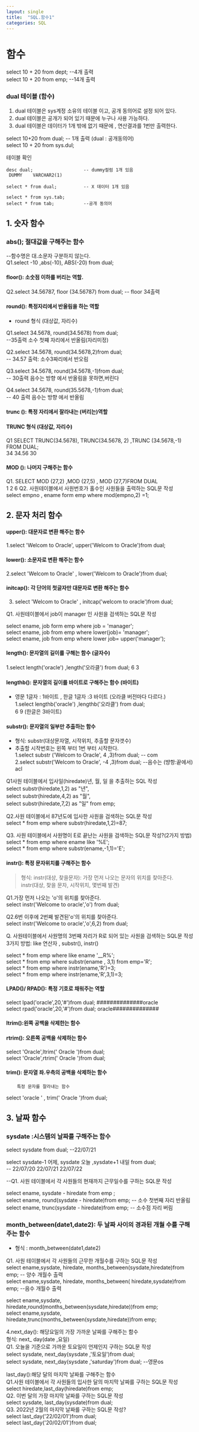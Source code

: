 ```yaml
---
layout: single
title:  "SQL.함수1"
categories: SQL
---
```


# 함수
select 10 + 20 from dept; --4개 출력  
select 10 + 20 from emp; --14개 출력  

### dual 테이블 (함수) 

1. dual 테이블은 sys계정 소유의 테이블 이고, 공개 동의어로 설정 되어 있다.   
2. dual 테이블은 공개가 되어 있기 때문에 누구나 사용 가능하다.   
3. dual 테이블은 데이터가 1개 밖에 없기 때문에 , 연산결과를 1번만 출력한다. 

select 10+20 from dual;  -- 1개 출력 (dual : 공개동의어)  
select 10 + 20 from sys.dul; 

테이블 확인   
``````````````````````````````
desc dual;                   -- dummy컬럼 1개 있음   
 DUMMY    VARCHAR2(1)    

select * from dual;          -- X 데이터 1개 있음     

select * from sys.tab;  
select * from tab;           --공개 동의어   
``````````````````````````````````````````
##  1. 숫자 함수   

### abs(); 절대값을 구해주는 함수       
--함수명은  대.소문자 구분하지 않는다.     
Q1.select -10 ,abs(-10), ABS(-20) from dual;    

####  floor(): 소숫점 이하를 버리는 역할.      
Q2.select 34.56787, floor (34.56787) from dual; -- floor 34출력     

#### round(): 특정자리에서 반올림을 하는 역할        
* round 형식 (대상값, 자리수)    
   
Q1.select 34.5678, round(34.5678) from dual;    
--35출력 소수 첫쨰 자리에서 반올림(자리미정)  

Q2.select 34.5678, round(34.5678,2)from dual;   
-- 34.57 출력: 소수3짜리에서 반오림     

Q3.select 34.5678, round(34.5678,-1)from dual;   
-- 30출력 음수는 방향 에서 반올림을 못하면,버린다
     
Q4.select 34.5678, round(35.5678,-1)from dual;   
-- 40 출력 음수는 방향 에서 반올림  
     
#### trunc (): 특정 자리에서 잘라내는 (버리는)역할        
#### TRUNC 형식 (대상값, 자리수)        
Q1 SELECT TRUNC(34.5678), TRUNC(34.5678, 2) ,TRUNC (34.5678,-1) FROM   DUAL;  
     34                   34.56              30
  
#### MOD (): 나머지 구해주는 함수   
Q1. SELECT MOD (27,2)  ,MOD  (27,5) , MOD (27,7)FROM DUAL  
     1                 2           6
Q2. 사원테이블에서 사원번호가 홀수인 사원들을 출력하는  SQL문 작성  
select  empno , ename form emp where mod(empno,2) =1;  

## 2. 문자 처리 함수

#### upper(): 대문자로 변환 해주는 함수
1.select 'Welcom to Oracle', upper('Welcom to Oracle')from dual;
#### lower(): 소문자로 변환 해주는 함수
2.select 'Welcom to Oracle' , lower('Welcom to Oracle')from dual;
#### initcap(): 각 단어의 첫글자만 대문자로 변환 해주는 함수
3. select 'Welcom to Oracle' , initcap('welcom to oracle')from dual;

Q1. 사원테이블에서 job이 manager 인 사원을 검색하는 SQL문 작성  

select ename, job form emp where job = 'manager';  
select ename, job from emp where lower(job)= 'manager';  
select ename, job from emp where lower job= upper('manager');    

#### length(): 문자열의 길이를 구해는 함수 (글자수)      
1.select length('oracle') ,length('오라클') from dual;
              6                  3

#### lengthb(): 문자열의 길이를 바이트로 구해주는 함수 (바이트)    
*  영문 1글자 : 1바이트 , 한글 1글자 :3 바이트  (오라클 버전마다 다르다.)  
1.select lengthb('oracle') ,lengthb('오라클') from dual;  
                 6                9 (한글은 3바이트)

#### substr(): 문자열의  일부만 추출하는 함수      
* 형식: substr(대상문자열, 시작위치, 추출할 문자갯수)     
* 추출할 시작번호는 왼쪽 부터  1번 부터 시작한다.   
1.select substr ('Welcom to Oracle', 4 ,3)from dual; -- com  
2.select substr('Welcom to Oracle', -4 ,3)from dual; --음수는 (뱡항:끝에서) acl  

Q1사원 테이블에서 입사일(hiredate)년, 월, 일 을 추출하는 SQL 작성  
select  substr(hiredate,1,2) as "년",  
select  substr(hiredate,4,2) as "월",   
select  substr(hiredate,7,2) as "일"  from emp;  

Q2.사원 테이블에서 87년도에 입사한 사원을 검색하는  SQL문 작성  
select * from emp where substr(hiredate,1,2)=87;

Q3. 사원 테이블에서 사원명이 E로 끝난는 사원을 검색하는 SQL문 작성?(2가지 방법)  
select * from  emp  where ename like '%E';   
select * from emp where  substr(ename,-1,1)='E';  

#### instr(): 특정 문자위치를 구해주는 함수  
> 형식: instr(대상, 찾을문자): 가장 먼저 나오는 문자의   위치를 찾아준다.  
  instr(대상, 찾을 문자, 시작위치, 몇번째 발견)    
  
Q1.가장 먼저 나오는 'o'의 위치를 찾아준다.    
select instr('Welcome to oracle','o') from dual;    
  
Q2.6번 이후에 2번째 발견된'o'의 위치를 찾아준다.   
select instr('Welcome to oracle','o',6,2) from dual;  

Q. 사원테이블에서 사원명의 3번째 자리가  R로 되어 있는   사원을 검색하는 SQL문 작성  
3가지 방법: like 연산자 , substr(), instr()  

select * from emp where like ename '__R%';  
select * from emp where substr(ename , 3,1) from emp='R';  
select * from emp where instr(ename,'R')=3;  
select * from emp where instr(ename,'R',3,1)=3;  

#### LPAD()/ RPAD(): 특정 기호로 채워주는 역할  
select lpad('oracle',20,'#')from dual;   ##############oracle  
select rpad('oracle',20,'#')from dual;   oracle##############  

#### ltrim():왼쪽 공백을 삭제한는 함수  
#### rtrim(): 오른쪽 공백을 삭제하는 함수  
select 'Oracle',ltrim(' Oracle ')from dual;  
select 'Oracle',rtrim(' Oracle ')from dual;  

#### trim(): 문자열 좌.우측의 공백을 삭제하는 함수  
        특정 문자를 잘라내는 함수  
select 'oracle ' , trim(' Oracle ')from dual;  

## 3. 날짜 함수


### sysdate :시스템의 날짜를 구해주는 함수  
select sysdate from dual;   --22/07/21    

select sysdate-1 어제, sysdate 오늘 ,sysdate+1 내일 from dual;  
--      22/07/20	   22/07/21	    22/07/22  

--Q1. 사원 테이블에서 각 사원들의 현재까지 근무일수를 구하는 SQL문   작성 

select ename, sysdate - hiredate from emp ;    
select ename, round(sysdate - hiredate)from emp; -- 소수 첫번째 자리 반올림  
select ename, trunc(sysdate - hiredate)from emp; -- 소수점 자리 버림  

### month_between(date1,date2): 두 날짜 사이의 경과된 개월 수를 구해주는 함수  
* 형식 : month_between(date1,date2)    

Q1. 사원 테이블에서 각 사원들의 근무한 개월수를 구하는 SQL문 작성    
select ename,sysdate, hiredate, months_between(sysdate,hiredate)from emp; -- 양수 개월수 출력    
select ename,sysdate, hiredate, months_between( hiredate,sysdate)from emp; --음수 개월수 출력    

select ename,sysdate, hiredate,round(months_between(sysdate,hiredate))from emp;    
select ename,sysdate, hiredate,trunc(months_between(sysdate,hiredate))from emp;    

4.next_day(): 해당요일의 가장 가까운 날짜를 구해주는 함수  
형식: next_ day(date ,요일)  
Q1. 오늘을 기준으로 가까운 토요일이 언제인지 구하는 SQL문 작성    
select sysdate, next_day(sysdate ,'토요일')from dual;    
select sysdate, next_day(sysdate ,'saturday')from dual;     --영문os  

last_day():해당 달의 마지막 날짜를 구해주는 함수      
Q1.사원 테이블에서 각 사원들의 입사한 달의 마지막 날짜를 구하는 SQL문 작성      
select hiredate,last_day(hiredate)from emp;      
Q2. 이번 달의 가장 마지막 날짜를 구하는 SQL문 작성  
select sysdate, last_day(sysdate)from dual;    
Q3. 2022년 2월의 마지막 날짜를 구하는 SQL문 작성?    
select last_day('22/02/01')from dual;    
select last_day('20/02/01')from dual;    




















